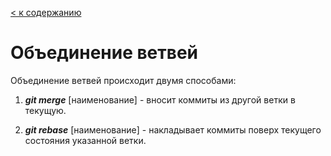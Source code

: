 [< к содержанию](./readme.md)

# Объединение ветвей

Объединение ветвей происходит двумя способами:

1. ***git merge*** [наименование] - вносит коммиты из другой ветки в текущую.

2. ***git rebase*** [наименование] - накладывает коммиты поверх текущего состояния указанной ветки.